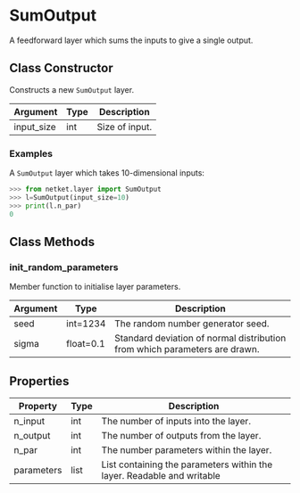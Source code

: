 # SumOutput
A feedforward layer which sums the inputs to give a single output.

## Class Constructor
Constructs a new ``SumOutput`` layer.

| Argument |Type| Description  |
|----------|----|--------------|
|input_size|int |Size of input.|

### Examples
A ``SumOutput`` layer which takes 10-dimensional inputs:

```python
>>> from netket.layer import SumOutput
>>> l=SumOutput(input_size=10)
>>> print(l.n_par)
0
```



## Class Methods 
### init_random_parameters
Member function to initialise layer parameters.

|Argument|  Type   |                               Description                                |
|--------|---------|--------------------------------------------------------------------------|
|seed    |int=1234 |The random number generator seed.                                         |
|sigma   |float=0.1|Standard deviation of normal distribution from which parameters are drawn.|

## Properties
| Property |Type|                                    Description                                    |
|----------|----|-----------------------------------------------------------------------------------|
|n_input   |int | The number of inputs into the layer.                                              |
|n_output  |int | The number of outputs from the layer.                                             |
|n_par     |int | The number parameters within the layer.                                           |
|parameters|list| List containing the parameters within the layer.             Readable and writable|

